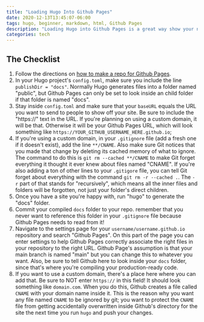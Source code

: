 ```yaml
---
title: "Loading Hugo Into Github Pages"
date: 2020-12-13T13:45:07-06:00
tags: hugo, beginner, markdown, html, Github Pages
description: "Loading Hugo into Github Pages is a great way show your new site to the word while paying nothing in hosting!"
categories: tech
---
```


## The Checklist

1. Follow the directions on [how to make a repo for Github Pages](https://pages.github.com/).
2. In your Hugo project's `config.toml`, make sure you include the line `publishDir = "docs"`.  Normally Hugo generates files into a folder named "public", but Github Pages can only be set to look inside an child folder if that folder is named "docs".
3. Stay inside `config.toml` and make sure that your `baseURL` equals the URL you want to send to people to show off your site. Be sure to include the "https://" text in the URL.  If you're planning on using a custom domain, it will be that.  Otherwise it will be your Github Pages URL, which will look something like `https://YOUR_GITHUB_USERNAME_HERE.github.io`;
4. If you're using a custom domain, in your `.gitignore` file (add a fresh one if it doesn't exist), add the line `**/CNAME`.  Also make sure Git notices that you made that change by deleting its cached memory of what to ignore.  The command to do this is `git rm --cached **/CNAME` to make Git forget everything it thought it ever knew about files named "CNAME". If you're also adding a ton of other lines to your `.gitigore` file, you can tell Git forget about everything with the command `git rm -r --cached .`.  The `-r` part of that stands for "recursively", which means all the inner files and folders will be forgotten, not just your folder's direct children.
5. Once you have a site you're happy with, run "hugo" to generate the "docs" folder.
6. Commit your compiled `docs` folder to your repo. remember that you never want to reference this folder in your `.gitignore` file because Github Pages needs to read from it!
7. Navigate to the settings page for your `username/username.github.io` repository and search "Github Pages".  On this part of the page you can enter settings to help Github Pages correctly associate the right files in your repository to the right URL.  Github Page's assumption is that your main branch is named "main" but you can change this to whatever you want.  Also, be sure to tell Github here to look inside your `docs` folder, since that's where you're compiling your production-ready code.
8. If you want to use a custom domain, there's a place here where you can add that.  Be sure to NOT enter `https://` in this field!  It should look something like `domain.com`.  When you do this, Github creates a file called `CNAME` with your domain name inside it.  This is the reason why you want any file named `CNAME` to be ignored by git; you want to protect the `CNAME` file from getting accidentally overwritten inside Github's directory for the site the next time you run `hugo` and push your changes.